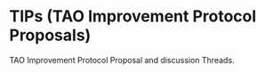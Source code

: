 # TIPs (TAO Improvement Protocol Proposals)
TAO Improvement Protocol Proposal and discussion Threads.
